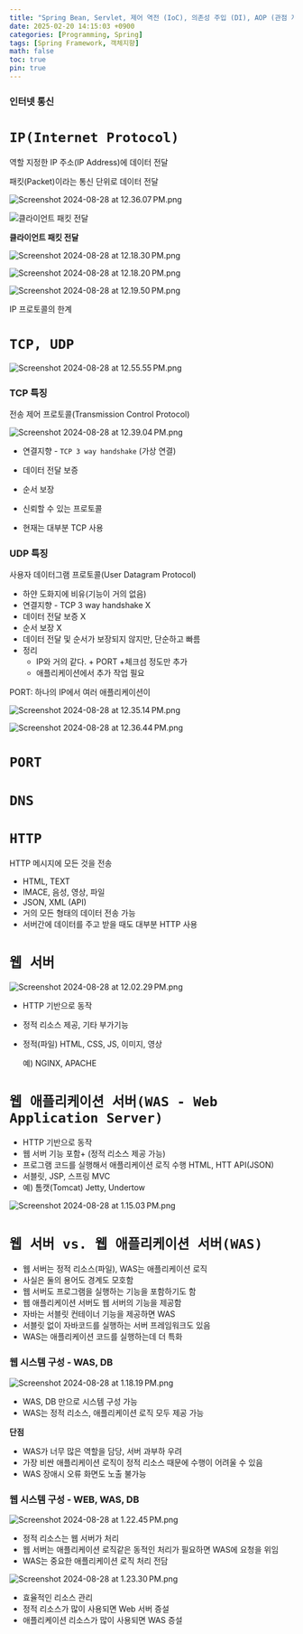```yaml
---
title: "Spring Bean, Servlet, 제어 역전 (IoC), 의존성 주입 (DI), AOP (관점 지향 프로그래밍)"
date: 2025-02-20 14:15:03 +0900
categories: [Programming, Spring]
tags: [Spring Framework, 객체지향]
math: false
toc: true
pin: true
---
```


### 인터넷 통신

# `IP(Internet Protocol)`

역할 지정한 IP 주소(IP Address)에 데이터 전달

패킷(Packet)이라는 통신 단위로 데이터 전달

![Screenshot 2024-08-28 at 12.36.07 PM.png](https://prod-files-secure.s3.us-west-2.amazonaws.com/bab83619-c6e6-4447-8aa1-9673ad84ed35/f355978b-0442-4c25-90a7-6c523c368d0d/Screenshot_2024-08-28_at_12.36.07_PM.png)

![**클라이언트 패킷 전달**](https://prod-files-secure.s3.us-west-2.amazonaws.com/bab83619-c6e6-4447-8aa1-9673ad84ed35/36f91aac-35b1-4e6d-9fcb-3fef4de254a8/image.png)

**클라이언트 패킷 전달**

![Screenshot 2024-08-28 at 12.18.30 PM.png](https://prod-files-secure.s3.us-west-2.amazonaws.com/bab83619-c6e6-4447-8aa1-9673ad84ed35/78886df2-7708-4ae3-8767-c8e3c5ec0ef7/Screenshot_2024-08-28_at_12.18.30_PM.png)

![Screenshot 2024-08-28 at 12.18.20 PM.png](https://prod-files-secure.s3.us-west-2.amazonaws.com/bab83619-c6e6-4447-8aa1-9673ad84ed35/dbde3407-e08a-4953-840f-ec171aead3c3/Screenshot_2024-08-28_at_12.18.20_PM.png)

![Screenshot 2024-08-28 at 12.19.50 PM.png](https://prod-files-secure.s3.us-west-2.amazonaws.com/bab83619-c6e6-4447-8aa1-9673ad84ed35/59963b0b-78f9-4b2f-98d8-e8dfd88efc98/Screenshot_2024-08-28_at_12.19.50_PM.png)

IP 프로토콜의 한계

# `TCP, UDP`

![Screenshot 2024-08-28 at 12.55.55 PM.png](https://prod-files-secure.s3.us-west-2.amazonaws.com/bab83619-c6e6-4447-8aa1-9673ad84ed35/c71735bb-fd0e-4ef6-b94f-44f0ddcd26d9/Screenshot_2024-08-28_at_12.55.55_PM.png)

### TCP 특징

전송 제어 프로토콜(Transmission Control Protocol)

![Screenshot 2024-08-28 at 12.39.04 PM.png](https://prod-files-secure.s3.us-west-2.amazonaws.com/bab83619-c6e6-4447-8aa1-9673ad84ed35/88073cb4-07b1-44d8-919e-c08369d75185/Screenshot_2024-08-28_at_12.39.04_PM.png)

- 연결지향 - `TCP 3 way handshake` (가상 연결)
- 데이터 전달 보증
- 순서 보장

- 신뢰할 수 있는 프로토콜
- 현재는 대부분 TCP 사용

### UDP 특징

사용자 데이터그램 프로토콜(User Datagram Protocol)

- 하얀 도화지에 비유(기능이 거의 없음)
- 연결지향 - TCP 3 way handshake X
- 데이터 전달 보증 X
- 순서 보장 X
- 데이터 전달 및 순서가 보장되지 않지만, 단순하고 빠름
- 정리
    - IP와 거의 같다. + PORT +체크섬 정도만 추가
    - 애플리케이션에서 추가 작업 필요

PORT: 하나의 IP에서 여러 애플리케이션이

![Screenshot 2024-08-28 at 12.35.14 PM.png](https://prod-files-secure.s3.us-west-2.amazonaws.com/bab83619-c6e6-4447-8aa1-9673ad84ed35/91b1c567-e10f-4d63-802b-01355707f1c7/Screenshot_2024-08-28_at_12.35.14_PM.png)

![Screenshot 2024-08-28 at 12.36.44 PM.png](https://prod-files-secure.s3.us-west-2.amazonaws.com/bab83619-c6e6-4447-8aa1-9673ad84ed35/9d72749f-7508-465e-9761-c344d094fb38/Screenshot_2024-08-28_at_12.36.44_PM.png)

# `PORT`

# `DNS`

# `HTTP`

HTTP 메시지에 모든 것을 전송

- HTML, TEXT
- IMACE, 음성, 영상, 파일
- JSON, XML (API)
- 거의 모든 형태의 데이터 전송 가능
- 서버간에 데이터를 주고 받을 때도 대부분 HTTP 사용

# `웹 서버`

![Screenshot 2024-08-28 at 12.02.29 PM.png](https://prod-files-secure.s3.us-west-2.amazonaws.com/bab83619-c6e6-4447-8aa1-9673ad84ed35/6fae256d-a4a8-48a6-ad47-5562b4122ff1/Screenshot_2024-08-28_at_12.02.29_PM.png)

- HTTP 기반으로 동작
- 정적 리소스 제공, 기타 부가기능
- 정적(파일) HTML, CSS, JS, 이미지, 영상
    
    예) NGINX, APACHE
    

# `웹 애플리케이션 서버(WAS - Web Application Server)`

- HTTP 기반으로 동작
- 웹 서버 기능 포함+ (정적 리소스 제공 가능)
- 프로그램 코드를 실행해서 애플리케이션 로직 수행
HTML, HTT API(JSON)
- 서블릿, JSP, 스프링 MVC
- 예) 톰캣(Tomcat) Jetty, Undertow

![Screenshot 2024-08-28 at 1.15.03 PM.png](https://prod-files-secure.s3.us-west-2.amazonaws.com/bab83619-c6e6-4447-8aa1-9673ad84ed35/6ccd9ee4-b164-40dc-b294-759288107439/Screenshot_2024-08-28_at_1.15.03_PM.png)

# `웹 서버 vs. 웹 애플리케이션 서버(WAS)`

- 웹 서버는 정적 리소스(파일), WAS는 애플리케이션 로직
- 사실은 둘의 용어도 경계도 모호함
- 웹 서버도 프로그램을 실행하는 기능을 포함하기도 함
- 웹 애플리케이션 서버도 웹 서버의 기능을 제공함
- 자바는 서블릿 컨테이너 기능을 제공하면 WAS
- 서블릿 없이 자바코드를 실행하는 서버 프레임워크도 있음
- WAS는 애플리케이션 코드를 실행하는데 더 특화

### 웹 시스템 구성 - WAS, DB

![Screenshot 2024-08-28 at 1.18.19 PM.png](https://prod-files-secure.s3.us-west-2.amazonaws.com/bab83619-c6e6-4447-8aa1-9673ad84ed35/1965f1eb-ffcf-4eae-a7db-8ada55923ce9/Screenshot_2024-08-28_at_1.18.19_PM.png)

- WAS, DB 만으로 시스템 구성 가능
- WAS는 정적 리소스, 애플리케이션 로직 모두 제공 가능

**단점**

- WAS가 너무 많은 역할을 담당, 서버 과부하 우려
- 가장 비싼 애플리케이션 로직이 정적 리소스 때문에 수행이 어려울 수 있음
- WAS 장애시 오류 화면도 노출 불가능

### 웹 시스템 구성 - WEB, WAS, DB

![Screenshot 2024-08-28 at 1.22.45 PM.png](https://prod-files-secure.s3.us-west-2.amazonaws.com/bab83619-c6e6-4447-8aa1-9673ad84ed35/8013c7fa-7172-4f6f-be89-852b2b3ab3d2/Screenshot_2024-08-28_at_1.22.45_PM.png)

- 정적 리소스는 웹 서버가 처리
- 웹 서버는 애플리케이션 로직같은 동적인 처리가 필요하면 WAS에 요청을 위임
- WAS는 중요한 애플리케이션 로직 처리 전담

![Screenshot 2024-08-28 at 1.23.30 PM.png](https://prod-files-secure.s3.us-west-2.amazonaws.com/bab83619-c6e6-4447-8aa1-9673ad84ed35/031c1def-b838-42e7-870d-a75b2b30b855/Screenshot_2024-08-28_at_1.23.30_PM.png)

- 효율적인 리소스 관리
- 정적 리소스가 많이 사용되면 Web 서버 증설
- 애플리케이션 리소스가 많이 사용되면 WAS 증설
